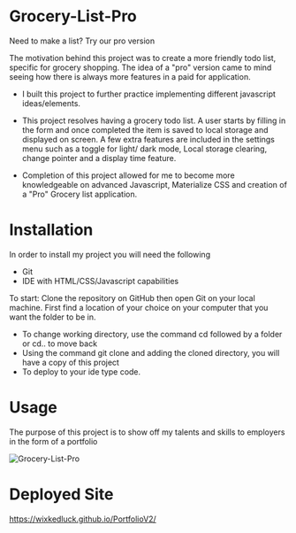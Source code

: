 # Grocery-List-Pro
Need to make a list?  Try our pro version 

The motivation behind this project was to create a more friendly todo list, specific for grocery shopping. The idea of a "pro" version came to mind seeing how there is always more features in a paid for application. 

- I built this project to further practice implementing different javascript ideas/elements. 

- This project resolves having a grocery todo list. A user starts by filling in the form and once completed the item is saved to local storage and displayed on screen. A few extra features are included in the settings menu such as a toggle for light/ dark mode, Local storage clearing, change pointer and a display time feature. 

- Completion of this project allowed for me to become more knowledgeable on advanced Javascript, Materialize CSS and creation of a "Pro" Grocery list application. 


# Installation
In order to install my project you will need the following

- Git
- IDE with HTML/CSS/Javascript capabilities 

To start: 
Clone the repository on GitHub then open Git on your local machine. First find a location of your choice on your computer that you want the folder to be in.
- To change working directory, use the command cd followed by a folder or cd.. to move back  
- Using the command git clone and adding the cloned directory, you will have a copy of this project
- To deploy to your ide type code. 

# Usage 
The purpose of this project is to show off my talents and skills to employers in the form of a portfolio  


![Grocery-List-Pro](./Assets/images/Portfolio.PNG)



# Deployed Site
https://wixkedluck.github.io/PortfolioV2/



